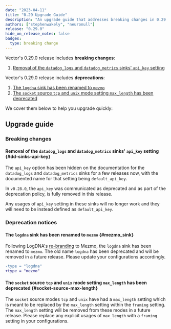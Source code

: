 ```yaml
---
date: "2023-04-11"
title: "0.29 Upgrade Guide"
description: "An upgrade guide that addresses breaking changes in 0.29.0"
authors: ["stephenwakely", "neuronull"]
release: "0.29.0"
hide_on_release_notes: false
badges:
  type: breaking change
---
```


Vector's 0.29.0 release includes **breaking changes**:

1. [Removal of the `datadog_logs` and `datadog_metrics` sinks' `api_key` setting](#dd-sinks-api-key)

Vector's 0.29.0 release includes **deprecations**:

1. [The `logdna` sink has been renamed to `mezmo`](#mezmo_sink)
2. [The `socket` source `tcp` and `unix` mode setting `max_length` has been deprecated](#socket-source-max-length)

We cover them below to help you upgrade quickly:

## Upgrade guide

### Breaking changes

#### Removal of the `datadog_logs` and `datadog_metrics` sinks' `api_key` setting {#dd-sinks-api-key}

The `api_key` option has been hidden on the documentation for the `datadog_logs`
and `datadog_metrics` sinks for a few releases now, with the documented name for
that setting being `default_api_key`.

In `v0.28.0`, the `api_key` was communicated as deprecated and as part of the
deprecation policy, is fully removed in this release.

Any usages of `api_key` setting in these sinks will no longer work and they
will need to be instead defined as `default_api_key`.

### Deprecation notices

#### The `logdna` sink has been renamed to `mezmo` {#mezmo_sink}

Following LogDNA's [re-branding][mezmo] to Mezmo, the `logdna` sink has been renamed
to `mezmo`. The old name `logdna` has been deprecated and will be removed in a future release.
Please update your configurations accordingly.

```diff
-type = "logdna"
+type = "mezmo"
```

[mezmo]: https://www.mezmo.com/logdna

#### The `socket` source `tcp` and `unix` mode setting `max_length` has been deprecated {#socket-source-max-length}

The `socket` source modes `tcp` and `unix` have had a `max_length` setting which is meant to
be replaced by the `max_length` setting within the `framing` setting.
The `max_length` setting will be removed from these modes in a future release.
Please replace any explicit usages of `max_length` with a `framing` setting in your configurations.
